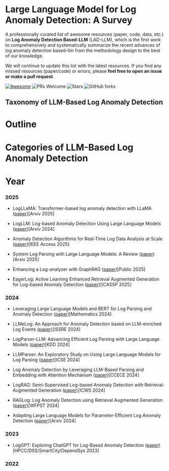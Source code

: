# Large Language Model for Log Anomaly Detection: A Survey

A professionally curated list of awesome resources (paper, code, data, etc.) on **Log Anomaly Detection Based-LLM** (LAD-LLM), which is the first work to comprehensively and systematically summarize the recent advances of log anomaly detection based-llm from the methodology design to the best of our knowledge.

We will continue to update this list with the latest resources. If you find any missed resources (paper/code) or errors, please **feel free to open an issue or make a pull request**.

[![Awesome](https://awesome.re/badge.svg)](https://awesome.re) 
![PRs Welcome](https://img.shields.io/badge/PRs-Welcome-green) 
![Stars](https://img.shields.io/github/stars/mala-lab/Awesome-Log-Anomaly-Detection-Based-LLM)
![GitHub forks](https://img.shields.io/github/forks/mala-lab/Awesome-Log-Anomaly-Detection-Based-LLM?color=blue&label=Forks) 



## Taxonomy of LLM-Based Log Anomaly Detection


# Outline



# Categories of LLM-Based Log Anomaly Detection



# Year


### 2025
- LogLLaMA: Transformer-based log anomaly detection with LLaMA ([paper](https://arxiv.org/abs/2503.14849))[Arxiv 2025]

- LogLLM: Log-based Anomaly Detection Using Large Language Models ([paper](https://arxiv.org/abs/2411.08561))[Arxiv 2024]

- Anomaly Detection Algorithms for Real-Time Log Data Analysis at Scale ([paper](https://ieeexplore.ieee.org/document/11105402))[IEEE Access 2025]

- System Log Parsing with Large Language Models: A Review ([paper](https://arxiv.org/html/2504.04877v2))[Arxiv 2025]

- Enhancing a Log-analyzer with GraphRAG ([paper](https://lup.lub.lu.se/luur/download?func=downloadFile&recordOId=9208051&fileOId=9208055))[Public 2025]

- EagerLog: Active Learning Enhanced Retrieval Augmented Generation for Log-based Anomaly Detection ([paper](https://ieeexplore.ieee.org/abstract/document/10888663))[ICASSP 2025]

### 2024

- Leveraging Large Language Models and BERT for Log Parsing and Anomaly Detection ([paper](https://dr.ntu.edu.sg/entities/publication/f8d20a1e-9a8b-4d7c-933b-c4448d892637))[Mathematics 2024]

- LLMeLog: An Approach for Anomaly Detection based on LLM-enriched Log Events ([paper](https://ieeexplore.ieee.org/abstract/document/10771398))[ISSRE 2024]

- LogParser-LLM: Advancing Efficient Log Parsing with Large Language Models ([paper](https://dl.acm.org/doi/pdf/10.1145/3637528.3671810?casa_token=v1G6zb5uVaYAAAAA:prsHALi1VqK1UTF0ZZi0OQ1jhe8kENp-wnA032c9dz0lVJ5XOGxY4B6SvHfThAN2qyyq8PDkWwbQ))[KDD 2024]

- LLMParser: An Exploratory Study on Using Large Language Models for Log Parsing ([paper](https://dl.acm.org/doi/pdf/10.1145/3597503.3639150?casa_token=cKQJElZjvSsAAAAA:2saBdLl8KXAFCX1r2z595ACL0yPfKYSOF-JztZg5eOD4DoNaKxYI23Caz4mo1FVL70XvN5IpnGEl))[ICSE 2024]

- Log Anomaly Detection by Leveraging LLM-Based Parsing and Embedding with Attention Mechanism ([paper](https://www.researchgate.net/profile/Asma-Fariha-2/publication/383999116_Log_Anomaly_Detection_by_Leveraging_LLM-Based_Parsing_and_Embedding_with_Attention_Mechanism/links/679cd88252b58d39f25f459b/Log-Anomaly-Detection-by-Leveraging-LLM-Based-Parsing-and-Embedding-with-Attention-Mechanism.pdf))[CCECE 2024]

- LogRAG: Semi-Supervised Log-based Anomaly Detection with Retrieval-Augmented Generation ([paper](https://ieeexplore.ieee.org/abstract/document/10707565))[ICWS 2024]

- RAGLog: Log Anomaly Detection using Retrieval Augmented Generation ([paper](https://arxiv.org/pdf/2311.05261))[WFPST 2024]

- Adapting Large Language Models for Parameter-Efficient Log Anomaly Detection ([paper](https://arxiv.org/pdf/2503.08045))[Arxiv 2024]

### 2023

- LogGPT: Exploring ChatGPT for Log-Based Anomaly Detection  ([paper](https://arxiv.org/pdf/2309.01189))[HPCC/DSS/SmartCity/DependSys 2023]


### 2022



